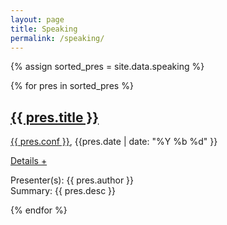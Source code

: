 ```yaml
---
layout: page
title: Speaking
permalink: /speaking/
---
```


{% assign sorted_pres = site.data.speaking %}

{% for pres in sorted_pres  %}
<div id="presentation{{ forloop.index }}" class="presentation">
	<h2><a href="{{ pres.url }}">{{ pres.title }}</a></h2>
	<p class="about"><a href="{{ pres.conf_url }}">{{ pres.conf }}</a>, {{pres.date | date: "%Y %b %d" }}</p>
	<a class="accordion-toggle" data-toggle="collapse" data-text-swap="Details -" href="#desc{{ forloop.index }}">Details +</a>
	<div id="desc{{ forloop.index }}" class="accordion-body collapse">
		<p>Presenter(s): {{ pres.author }}<br />Summary: {{ pres.desc }}</p>
	</div>
</div>
{% endfor %}





